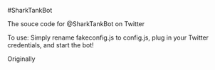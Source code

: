 #SharkTankBot

The souce code for @SharkTankBot on Twitter

To use:
Simply rename fakeconfig.js to config.js, plug in your Twitter credentials, and start the bot!

Originally 
